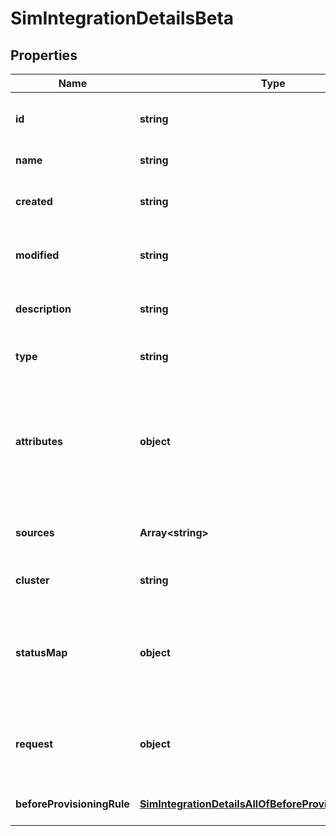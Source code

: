 # SimIntegrationDetailsBeta

## Properties

Name | Type | Description | Notes
------------ | ------------- | ------------- | -------------
**id** | **string** | System-generated unique ID of the Object | [optional] [readonly] [default to undefined]
**name** | **string** | Name of the Object | [default to undefined]
**created** | **string** | Creation date of the Object | [optional] [readonly] [default to undefined]
**modified** | **string** | Last modification date of the Object | [optional] [readonly] [default to undefined]
**description** | **string** | The description of the integration | [optional] [default to undefined]
**type** | **string** | The integration type | [optional] [default to undefined]
**attributes** | **object** | The attributes map containing the credentials used to configure the integration. | [optional] [default to undefined]
**sources** | **Array&lt;string&gt;** | The list of sources (managed resources) | [optional] [default to undefined]
**cluster** | **string** | The cluster/proxy | [optional] [default to undefined]
**statusMap** | **object** | Custom mapping between the integration result and the provisioning result | [optional] [default to undefined]
**request** | **object** | Request data to customize desc and body of the created ticket | [optional] [default to undefined]
**beforeProvisioningRule** | [**SimIntegrationDetailsAllOfBeforeProvisioningRuleBeta**](SimIntegrationDetailsAllOfBeforeProvisioningRuleBeta.md) |  | [optional] [default to undefined]

